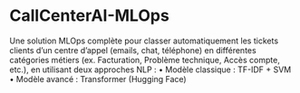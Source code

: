 # CallCenterAI-MLOps
Une solution MLOps complète pour classer automatiquement les tickets  clients d’un centre d’appel (emails, chat, téléphone) en différentes catégories métiers (ex.  Facturation, Problème technique, Accès compte, etc.), en utilisant deux approches NLP :  • Modèle classique : TF-IDF + SVM  • Modèle avancé : Transformer (Hugging Face)
